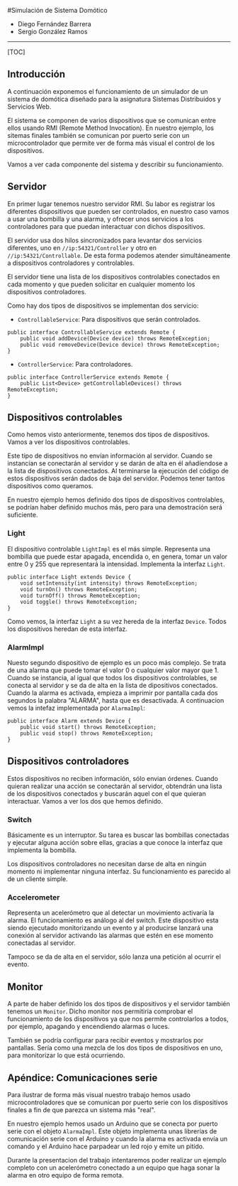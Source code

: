 #Simulación de Sistema Domótico

- Diego Fernández Barrera
- Sergio González Ramos


----------


[TOC]





## Introducción
A continuación exponemos el funcionamiento de un simulador de un sistema de domótica diseñado para la asignatura Sistemas Distribuidos y Servicios Web.

El sistema se componen de varios dispositivos que se comunican entre ellos usando RMI (Remote Method Invocation). En nuestro ejemplo, los sitemas finales también se comunican por puerto serie con un microcontrolador que permite ver de forma más visual el control de los dispositivos.

Vamos a ver cada componente del sistema y describir su funcionamiento.

## Servidor

En primer lugar tenemos nuestro servidor RMI. Su labor es registrar los diferentes dispositivos que pueden ser controlados, en nuestro caso vamos a usar una bombilla y una alarma, y ofrecer unos servicios a los controladores para que puedan interactuar con dichos dispositivos.

El servidor usa dos hilos sincronizados para levantar dos servicios diferentes, uno en `//ip:54321/Controller` y otro en `//ip:54321/Controllable`. De esta forma podemos atender simultáneamente a dispositivos controladores y controlables.

El servidor tiene una lista de los dispositivos controlables conectados en cada momento y que pueden solicitar en cualquier momento los dispositivos controladores.

Como hay dos tipos de dispositivos se implementan dos servicio:

- `ControllableService`: Para dispositivos que serán controlados.
```
public interface ControllableService extends Remote {
	public void addDevice(Device device) throws RemoteException;
	public void removeDevice(Device device) throws RemoteException;
}
```
- `ControllerService`: Para controladores.
```
public interface ControllerService extends Remote {
	public List<Device> getControllableDevices() throws RemoteException;
}
```

## Dispositivos controlables

Como hemos visto anteriormente, tenemos dos tipos de dispositivos. Vamos a ver los dispositivos controlables.

Este tipo de dispositivos no envían información al servidor. Cuando se instancian se conectarán al servidor y se darán de alta en él añadíendose a la lista de dispositivos conectados. Al terminarse la ejecución del código de estos dispositivos serán dados de baja del servidor. Podemos tener tantos dispositivos como queramos.

En nuestro ejemplo hemos definido dos tipos de dispositivos controlables, se podrían haber definido muchos más, pero para una demostración será suficiente.

### Light

El dispositivo controlable `LightImpl` es el más simple. Representa una bombilla que puede estar apagada, encendida o, en genera, tomar un valor entre 0 y 255 que representará la intensidad. Implementa la interfaz `Light`.
```
public interface Light extends Device {
	void setIntensity(int intensity) throws RemoteException;
	void turnOn() throws RemoteException;
	void turnOff() throws RemoteException;
	void toggle() throws RemoteException;
}
```
Como vemos, la interfaz `Light` a su vez hereda de la interfaz `Device`. Todos los dispositivos heredan de esta interfaz.

### AlarmImpl

Nuesto segundo dispositivo de ejemplo es un poco más complejo. Se trata de una alarma que puede tomar el valor 0 o cualquier valor mayor que 1. Cuando se instancia, al igual que todos los dispositivos controlables, se conecta al servidor y se da de alta en la lista de dipositivos conectados. 
Cuando la alarma es activada, empieza a imprimir por pantalla cada dos segundos la palabra "ALARMA", hasta que es desactivada. A continuacion vemos la intefaz implementada por `AlarmaImpl`:
```
public interface Alarm extends Device {
	public void start() throws RemoteException;
	public void stop() throws RemoteException;
}
```

## Dispositivos controladores

Estos dispositivos no reciben información, sólo envian órdenes. Cuando quieran realizar una acción se conectarán al servidor, obtendrán una lista de los dispositivos conectados y buscarán aquel con el que quieran interactuar. Vamos a ver los dos que hemos definido.

### Switch

Básicamente es un interruptor. Su tarea es buscar las bombillas conectadas y ejecutar alguna acción sobre ellas, gracias a que conoce la interfaz que implementa la bombilla.

Los dispositivos controladores no necesitan darse de alta en ningún momento ni implementar ninguna interfaz. Su funcionamiento es parecido al de un cliente simple.

### Accelerometer

Representa un acelerómetro que al detectar un movimiento activaría la alarma. El funcionamiento es análogo al del switch. Este dispositivo esta siendo ejecutado monitorizando un evento y al producirse lanzará una conexión al servidor activando las alarmas que estén en ese momento conectadas al servidor.

Tampoco se da de alta en el servidor, sólo lanza una petición al ocurrir el evento.

## Monitor
A parte de haber definido los dos tipos de dispositivos y el servidor también tenemos un `Monitor`. Dicho monitor nos permitiría comprobar el funcionamiento de los dispositivos ya que nos permite controlarlos a todos, por ejemplo, apagando y encendiendo alarmas  o luces.

También se podría configurar para recibir eventos y mostrarlos por pantallas. Sería como una mezcla de los dos tipos de dispositivos en uno, para monitorizar lo que está ocurriendo.

## Apéndice: Comunicaciones serie
Para ilustrar de forma más visual nuestro trabajo hemos usado microcontroladores que se comunican por puerto serie con los dispositivos finales a fin de que parezca un sistema más "real".

En nuestro ejemplo hemos usado un Arduino que se conecta por puerto serie con el objeto `AlarmaImpl`. Este objeto implementa unas librerías de comunicación serie con el Arduino y cuando la alarma es activada envía un comando y el Arduino hace parpadear un led rojo y emite un pitido.

Durante la presentacion del trabajo intentaremos poder realizar un ejemplo completo con un acelerómetro conectado a un equipo que haga sonar la alarma en otro equipo de forma remota.
